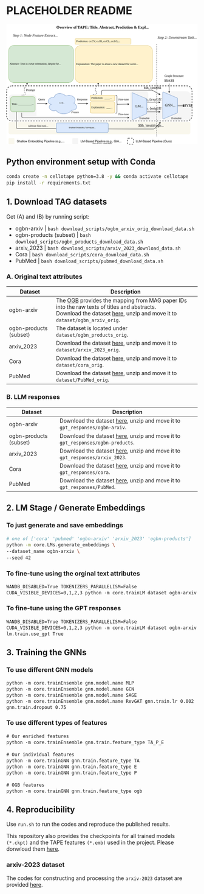 
# PLACEHOLDER README

<img src="./overview.svg">

## Python environment setup with Conda
```bash
conda create -n cellotape python=3.8 -y && conda activate cellotape
pip install -r requirements.txt
```


## 1. Download TAG datasets

Get (A) and (B) by running script:

- ogbn-arxiv  | `bash download_scripts/ogbn_arxiv_orig_download_data.sh`
- ogbn-products (subset) | `bash download_scripts/ogbn_products_download_data.sh`
- arxiv_2023 | `bash download_scripts/arxiv_2023_download_data.sh`
- Cora | `bash download_scripts/cora_download_data.sh`
- PubMed | `bash download_scripts/pubmed_download_data.sh`

### A. Original text attributes

| Dataset | Description |
| ----- |  ---- |
| ogbn-arxiv  | The [OGB](https://ogb.stanford.edu/docs/nodeprop/) provides the mapping from MAG paper IDs into the raw texts of titles and abstracts. <br/>Download the dataset [here](https://snap.stanford.edu/ogb/data/misc/ogbn_arxiv/titleabs.tsv.gz), unzip and move it to `dataset/ogbn_arxiv_orig`.|
| ogbn-products (subset) |  The dataset is located under `dataset/ogbn_products_orig`.|
| arxiv_2023 |  Download the dataset [here](https://drive.google.com/file/d/1-s1Hf_2koa1DYp_TQvYetAaivK9YDerv/view?usp=sharing), unzip and move it to `dataset/arxiv_2023_orig`.|
|Cora| Download the dataset [here](https://drive.google.com/file/d/1hxE0OPR7VLEHesr48WisynuoNMhXJbpl/view?usp=share_link), unzip and move it to `dataset/cora_orig`.|
PubMed | Download the dataset [here](https://drive.google.com/file/d/1sYZX-jP6H8OkopVa9cp8-KXdEti5ki_W/view?usp=sharing), unzip and move it to `dataset/PubMed_orig`.|


### B. LLM responses
| Dataset | Description |
| ----- |  ---- |
| ogbn-arxiv  | Download the dataset [here](https://drive.google.com/file/d/1A6mZSFzDIhJU795497R6mAAM2Y9qutI5/view?usp=sharing), unzip and move it to `gpt_responses/ogbn-arxiv`.|
| ogbn-products (subset)  | Download the dataset [here](https://drive.google.com/file/d/1C769tlhd8pT0s7I3vXIEUI-PK7A4BB1p/view?usp=sharing), unzip and move it to `gpt_responses/ogbn-products`.|
| arxiv_2023 | Download the dataset [here](https://www.dropbox.com/scl/fi/cpy9m3mu6jasxr18scsoc/arxiv_2023.zip?rlkey=4wwgw1pgtrl8fo308v7zpyk59&dl=0), unzip and move it to `gpt_responses/arxiv_2023`.|
|Cora| Download the dataset [here](https://drive.google.com/file/d/1tSepgcztiNNth4kkSR-jyGkNnN7QDYax/view?usp=sharing), unzip and move it to `gpt_responses/cora`.|
PubMed | Download the dataset [here](https://drive.google.com/file/d/166waPAjUwu7EWEvMJ0heflfp0-4EvrZS/view?usp=sharing), unzip and move it to `gpt_responses/PubMed`.|


## 2. LM Stage / Generate Embeddings

### To just generate and save embeddings
```bash
# one of ['cora' 'pubmed' 'ogbn-arxiv' 'arxiv_2023' 'ogbn-products']
python -m core.LMs.generate_embeddings \
--dataset_name ogbn-arxiv \
--seed 42
```


### To fine-tune using the orginal text attributes
```
WANDB_DISABLED=True TOKENIZERS_PARALLELISM=False CUDA_VISIBLE_DEVICES=0,1,2,3 python -m core.trainLM dataset ogbn-arxiv
```

### To fine-tune using the GPT responses
```
WANDB_DISABLED=True TOKENIZERS_PARALLELISM=False CUDA_VISIBLE_DEVICES=0,1,2,3 python -m core.trainLM dataset ogbn-arxiv lm.train.use_gpt True
```


## 3. Training the GNNs

### To use different GNN models
```
python -m core.trainEnsemble gnn.model.name MLP
python -m core.trainEnsemble gnn.model.name GCN
python -m core.trainEnsemble gnn.model.name SAGE
python -m core.trainEnsemble gnn.model.name RevGAT gnn.train.lr 0.002 gnn.train.dropout 0.75
```

### To use different types of features
```
# Our enriched features
python -m core.trainEnsemble gnn.train.feature_type TA_P_E

# Our individual features
python -m core.trainGNN gnn.train.feature_type TA
python -m core.trainGNN gnn.train.feature_type E
python -m core.trainGNN gnn.train.feature_type P

# OGB features
python -m core.trainGNN gnn.train.feature_type ogb
```


## 4. Reproducibility
Use `run.sh` to run the codes and reproduce the published results.

This repository also provides the checkpoints for all trained models `(*.ckpt)` and the TAPE features `(*.emb)` used in the project. Please donwload them [here](https://drive.google.com/drive/folders/1nF8NDGObIqU0kCkzVaisWooGEQlcNSIN?usp=sharing).

### arxiv-2023 dataset
The codes for constructing and processing the `arxiv-2023` dataset are provided [here](https://github.com/XiaoxinHe/arxiv_2023).
